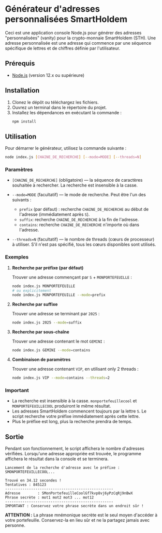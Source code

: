 # Générateur d'adresses personnalisées SmartHoldem

Ceci est une application console Node.js pour générer des adresses "personnalisées" (vanity) pour la crypto-monnaie SmartHoldem (STH). Une adresse personnalisée est une adresse qui commence par une séquence spécifique de lettres et de chiffres définie par l'utilisateur.

## Prérequis

*   [Node.js](https://nodejs.org/) (version 12.x ou supérieure)

## Installation

1.  Clonez le dépôt ou téléchargez les fichiers.
2.  Ouvrez un terminal dans le répertoire du projet.
3.  Installez les dépendances en exécutant la commande :
    ```bash
    npm install
    ```

## Utilisation

Pour démarrer le générateur, utilisez la commande suivante :

```bash
node index.js [CHAINE_DE_RECHERCHE] [--mode=MODE] [--threads=N]
```

### Paramètres

*   `[CHAINE_DE_RECHERCHE]` (obligatoire) — la séquence de caractères souhaitée à rechercher. La recherche est insensible à la casse.

*   `--mode=MODE` (facultatif) — le mode de recherche. Peut être l'un des suivants :
    *   `prefix` (par défaut) : recherche `CHAINE_DE_RECHERCHE` au début de l'adresse (immédiatement après `S`).
    *   `suffix`: recherche `CHAINE_DE_RECHERCHE` à la fin de l'adresse.
    *   `contains`: recherche `CHAINE_DE_RECHERCHE` n'importe où dans l'adresse.

*   `--threads=N` (facultatif) — le nombre de threads (cœurs de processeur) à utiliser. S'il n'est pas spécifié, tous les cœurs disponibles sont utilisés.

### Exemples

1.  **Recherche par préfixe (par défaut)**

    Trouver une adresse commençant par `S` + `MONPORTEFEUILLE` :
    ```bash
    node index.js MONPORTEFEUILLE
    # ou explicitement
    node index.js MONPORTEFEUILLE --mode=prefix
    ```

2.  **Recherche par suffixe**

    Trouver une adresse se terminant par `2025` :
    ```bash
    node index.js 2025 --mode=suffix
    ```

3.  **Recherche par sous-chaîne**

    Trouver une adresse contenant le mot `GEMINI` :
    ```bash
    node index.js GEMINI --mode=contains
    ```

4.  **Combinaison de paramètres**

    Trouver une adresse contenant `VIP`, en utilisant only 2 threads :
    ```bash
    node index.js VIP --mode=contains --threads=2
    ```

### Important

*   La recherche est insensible à la casse. `monportefeuillecool` et `MONPORTEFEUILLECOOL` produiront le même résultat.
*   Les adresses SmartHoldem commencent toujours par la lettre `S`. Le script recherche votre préfixe immédiatement après cette lettre.
*   Plus le préfixe est long, plus la recherche prendra de temps.

## Sortie

Pendant son fonctionnement, le script affichera le nombre d'adresses vérifiées. Lorsqu'une adresse appropriée est trouvée, le programme affichera le résultat dans la console et se terminera.

```
Lancement de la recherche d'adresse avec le préfixe : SMONPORTEFEUILLECOOL...

Trouvé en 34.12 secondes !
Tentatives : 845123
--------------------------------------------------
Adresse        : SMonPortefeuilleCoolGf7kvp8vj6yPzCqRj9nBwX
Phrase secrète : mot1 mot2 mot3 ... mot12
--------------------------------------------------
IMPORTANT : Conservez votre phrase secrète dans un endroit sûr !
```

**ATTENTION :** La phrase mnémonique secrète est le seul moyen d'accéder à votre portefeuille. Conservez-la en lieu sûr et ne la partagez jamais avec personne.
